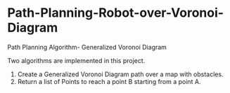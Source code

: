 # Path-Planning-Robot-over-Voronoi-Diagram
Path Planning Algorithm- Generalized Voronoi Diagram

Two algorithms are implemented in this project.
1) Create a Generalized Voronoi Diagram path over a map with obstacles.
2) Return a list of Points to reach a point B starting from a point A.
